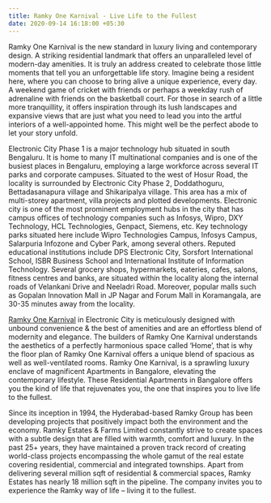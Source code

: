 ```yaml
---
title: Ramky One Karnival - Live Life to the Fullest
date: 2020-09-14 16:18:00 +05:30
---
```




Ramky One Karnival is the new standard in luxury living and contemporary design. A striking residential landmark that offers an unparalleled level of modern-day amenities. It is truly an address created to celebrate those little moments that tell you an unforgettable life story. Imagine being a resident here, where you can choose to bring alive a unique experience, every day. A weekend game of cricket with friends or perhaps a weekday rush of adrenaline with friends on the basketball court. For those in search of a little more tranquillity, it offers inspiration through its lush landscapes and expansive views that are just what you need to lead you into the artful interiors of a well-appointed home. This might well be the perfect abode to let your story unfold.

Electronic City Phase 1 is a major technology hub situated in south Bengaluru. It is home to many IT multinational companies and is one of the busiest places in Bengaluru, employing a large workforce across several IT parks and corporate campuses. Situated to the west of Hosur Road, the locality is surrounded by Electronic City Phase 2, Doddathoguru, Bettadasanapura village and Shikaripalya village. This area has a mix of multi-storey apartment, villa projects and plotted developments. Electronic city is one of the most prominent employment hubs in the city that has campus offices of technology companies such as Infosys, Wipro, DXY Technology, HCL Technologies, Genpact, Siemens, etc. Key technology parks situated here include Wipro Technologies Campus, Infosys Campus, Salarpuria Infozone and Cyber Park, among several others. Reputed educational institutions include DPS Electronic City, Sorsfort International School, ISBR Business School and International Institute of Information Technology. Several grocery shops, hypermarkets, eateries, cafes, salons, fitness centres and banks, are situated within the locality along the internal roads of Velankani Drive and Neeladri Road. Moreover, popular malls such as Gopalan Innovation Mall in JP Nagar and Forum Mall in Koramangala, are 30-35 minutes away from the locality.

[Ramky One Karnival](https://homecapital.in/property/477/ramky-one-karnival--3-bhk) in Electronic City is meticulously designed with unbound convenience & the best of amenities and are an effortless blend of modernity and elegance. The builders of Ramky One Karnival understands the aesthetics of a perfectly harmonious space called ‘Home’, that is why the floor plan of Ramky One Karnival offers a unique blend of spacious as well as well-ventilated rooms. Ramky One Karnival, is a sprawling luxury enclave of magnificent Apartments in Bangalore, elevating the contemporary lifestyle. These Residential Apartments in Bangalore offers you the kind of life that rejuvenates you, the one that inspires you to live life to the fullest.

Since its inception in 1994, the Hyderabad-based Ramky Group has been developing projects that positively impact both the environment and the economy. Ramky Estates & Farms Limited constantly strive to create spaces with a subtle design that are filled with warmth, comfort and luxury. In the past 25+ years, they have maintained a proven track record of creating world-class projects encompassing the whole gamut of the real estate covering residential, commercial and integrated townships. Apart from delivering several million sqft of residential & commercial spaces, Ramky Estates has nearly 18 million sqft in the pipeline. The company invites you to experience the Ramky way of life – living it to the fullest.